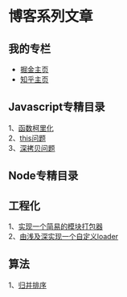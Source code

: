 # 博客系列文章

## 我的专栏
* [掘金主页](https://juejin.im/user/2225067267210440/posts)
* [知乎主页](https://www.zhihu.com/people/yinhaiying/posts)
## Javascript专精目录
1、[函数柯里化](https://github.com/yinhaiying/Blog/issues/1) <br/>
2、[this问题](https://github.com/yinhaiying/Blog/issues/2)<br/>
3、[深拷贝问题](https://github.com/yinhaiying/Blog/issues/3)

## Node专精目录

## 工程化
1、[实现一个简易的模块打包器](https://github.com/yinhaiying/Blog/issues/4)<br/>
2、[由浅及深实现一个自定义loader](https://github.com/yinhaiying/Blog/issues/6)

## 算法
1、[归并排序](https://github.com/yinhaiying/Blog/issues/5)
